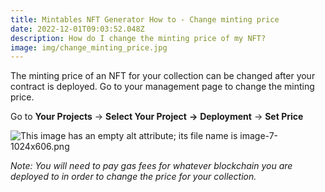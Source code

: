 ```yaml
---
title: Mintables NFT Generator How to - Change minting price
date: 2022-12-01T09:03:52.048Z
description: How do I change the minting price of my NFT?
image: img/change_minting_price.jpg
---
```

The minting price of an NFT for your collection can be changed after your contract is deployed. Go to your management page to change the minting price.

Go to **Your Projects** → **Select Your Project** **→** **Deployment** → **Set Price**

![This image has an empty alt attribute; its file name is image-7-1024x606.png](https://i0.wp.com/info.mintables.club/wp-content/uploads/2022/04/image-7.png?resize=980%2C580&ssl=1)

*Note: You will need to pay gas fees for whatever blockchain you are deployed to in order to change the price for your collection.*